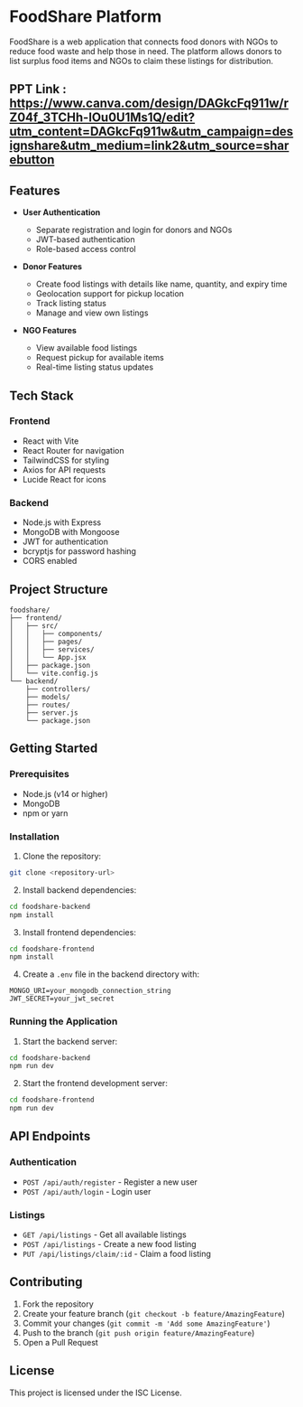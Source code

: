 # FoodShare Platform

FoodShare is a web application that connects food donors with NGOs to reduce food waste and help those in need. The platform allows donors to list surplus food items and NGOs to claim these listings for distribution.

## PPT Link : https://www.canva.com/design/DAGkcFq911w/rZ04f_3TCHh-lOu0U1Ms1Q/edit?utm_content=DAGkcFq911w&utm_campaign=designshare&utm_medium=link2&utm_source=sharebutton

## Features

- **User Authentication**
  - Separate registration and login for donors and NGOs
  - JWT-based authentication
  - Role-based access control

- **Donor Features**
  - Create food listings with details like name, quantity, and expiry time
  - Geolocation support for pickup location
  - Track listing status
  - Manage and view own listings

- **NGO Features**
  - View available food listings
  - Request pickup for available items
  - Real-time listing status updates

## Tech Stack

### Frontend
- React with Vite
- React Router for navigation
- TailwindCSS for styling
- Axios for API requests
- Lucide React for icons

### Backend
- Node.js with Express
- MongoDB with Mongoose
- JWT for authentication
- bcryptjs for password hashing
- CORS enabled

## Project Structure

```
foodshare/
├── frontend/
│   ├── src/
│   │   ├── components/
│   │   ├── pages/
│   │   ├── services/
│   │   └── App.jsx
│   ├── package.json
│   └── vite.config.js
└── backend/
    ├── controllers/
    ├── models/
    ├── routes/
    ├── server.js
    └── package.json
```

## Getting Started

### Prerequisites
- Node.js (v14 or higher)
- MongoDB
- npm or yarn

### Installation

1. Clone the repository:
```sh
git clone <repository-url>
```

2. Install backend dependencies:
```sh
cd foodshare-backend
npm install
```

3. Install frontend dependencies:
```sh
cd foodshare-frontend
npm install
```

4. Create a `.env` file in the backend directory with:
```
MONGO_URI=your_mongodb_connection_string
JWT_SECRET=your_jwt_secret
```

### Running the Application

1. Start the backend server:
```sh
cd foodshare-backend
npm run dev
```

2. Start the frontend development server:
```sh
cd foodshare-frontend
npm run dev
```

## API Endpoints

### Authentication
- `POST /api/auth/register` - Register a new user
- `POST /api/auth/login` - Login user

### Listings
- `GET /api/listings` - Get all available listings
- `POST /api/listings` - Create a new food listing
- `PUT /api/listings/claim/:id` - Claim a food listing

## Contributing

1. Fork the repository
2. Create your feature branch (`git checkout -b feature/AmazingFeature`)
3. Commit your changes (`git commit -m 'Add some AmazingFeature'`)
4. Push to the branch (`git push origin feature/AmazingFeature`)
5. Open a Pull Request

## License

This project is licensed under the ISC License.
